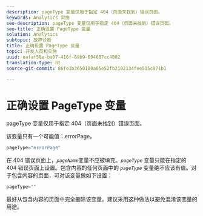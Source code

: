 ```yaml
---
description: pageType 变量仅用于指定 404（页面未找到）错误页面。
keywords: Analytics 实施
seo-description: pageType 变量仅用于指定 404（页面未找到）错误页面。
seo-title: 正确设置 PageType 变量
solution: Analytics
subtopic: 故障诊断
title: 正确设置 PageType 变量
topic: 开发人员和实施
uuid: eafaf58e-ba07-416f-89b9-694687cc4802
translation-type: ht
source-git-commit: 86fe1b3650100a05e52fb2102134fee515c871b1

---
```



# 正确设置 PageType 变量

pageType 变量仅用于指定 404（页面未找到）错误页面。

该变量只有一个可能值：errorPage。

```js
pageType="errorPage"
```

在 404 错误页面上，*`pageName`*&#x200B;变量不应被填充。*`pageType`* 变量只能在指定的 404 错误页面上设置。包含内容的任何页面中的 *`pageType`* 变量绝不应该有值。对于包含内容的页面，可对该变量做如下设置：

```js
pageType=""
```

最好从包含内容的页面中完全删除该变量。建议采用这种做法以避免混淆该变量的用途。
